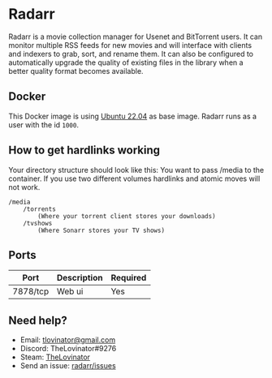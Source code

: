 # Radarr

Radarr is a movie collection manager for Usenet and BitTorrent users. It can monitor multiple RSS feeds for new movies and will interface with clients and indexers to grab, sort, and rename them. It can also be configured to automatically upgrade the quality of existing files in the library when a better quality format becomes available.

## Docker

This Docker image is using [Ubuntu 22.04](https://hub.docker.com/_/ubuntu/) as base image. Radarr runs as a user with the id `1000`.

## How to get hardlinks working

Your directory structure should look like this:
You want to pass /media to the container. If you use two different volumes hardlinks and atomic moves will not work.

```
/media
    /torrents
        (Where your torrent client stores your downloads)
    /tvshows
        (Where Sonarr stores your TV shows)
```

## Ports

| Port     | Description | Required |
| -------- | ----------- | -------- |
| 7878/tcp | Web ui      | Yes      |

## Need help?

- Email: [tlovinator@gmail.com](mailto:tlovinator@gmail.com)
- Discord: TheLovinator#9276
- Steam: [TheLovinator](https://steamcommunity.com/id/TheLovinator/)
- Send an issue: [radarr/issues](https://github.com/Feed-The-Fish/radarr/issues)
